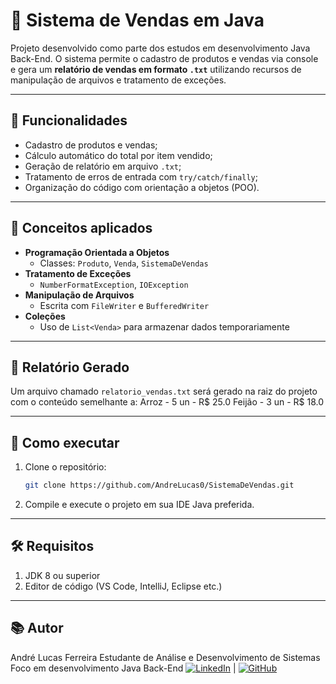 # 🛒 Sistema de Vendas em Java

Projeto desenvolvido como parte dos estudos em desenvolvimento Java Back-End. O sistema permite o cadastro de produtos e vendas via console e gera um **relatório de vendas em formato `.txt`** utilizando recursos de manipulação de arquivos e tratamento de exceções.

---

## 📌 Funcionalidades

- Cadastro de produtos e vendas;
- Cálculo automático do total por item vendido;
- Geração de relatório em arquivo `.txt`;
- Tratamento de erros de entrada com `try/catch/finally`;
- Organização do código com orientação a objetos (POO).

---

## 🧠 Conceitos aplicados

- **Programação Orientada a Objetos**
  - Classes: `Produto`, `Venda`, `SistemaDeVendas`
- **Tratamento de Exceções**
  - `NumberFormatException`, `IOException`
- **Manipulação de Arquivos**
  - Escrita com `FileWriter` e `BufferedWriter`
- **Coleções**
  - Uso de `List<Venda>` para armazenar dados temporariamente

---

## 📂 Relatório Gerado

Um arquivo chamado `relatorio_vendas.txt` será gerado na raiz do projeto com o conteúdo semelhante a:
Arroz - 5 un - R$ 25.0
Feijão - 3 un - R$ 18.0

---

## 🚀 Como executar

1. Clone o repositório:
   ```bash
   git clone https://github.com/AndreLucas0/SistemaDeVendas.git

2. Compile e execute o projeto em sua IDE Java preferida.

---

## 🛠️ Requisitos
1. JDK 8 ou superior
2. Editor de código (VS Code, IntelliJ, Eclipse etc.)

---

## 📚 Autor
André Lucas Ferreira
Estudante de Análise e Desenvolvimento de Sistemas
Foco em desenvolvimento Java Back-End
[![LinkedIn](https://img.shields.io/badge/LinkedIn-0077B5?style=for-the-badge&logo=linkedin&logoColor=white)](https://www.linkedin.com/in/andré-lucas-ferreira/) | [![GitHub](https://img.shields.io/badge/GitHub-100000?style=for-the-badge&logo=github&logoColor=white)](https://github.com/AndreLucas0)



